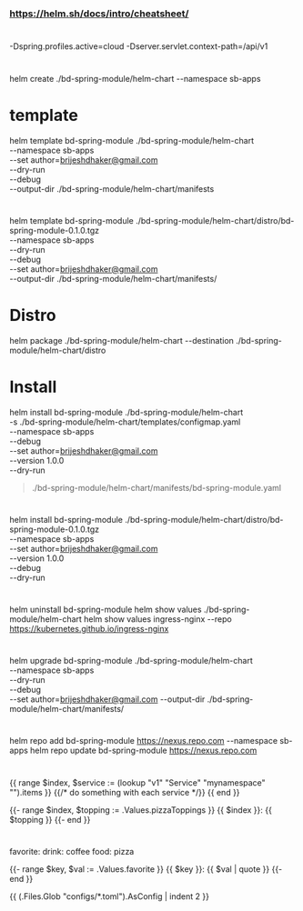 #
### https://helm.sh/docs/intro/cheatsheet/
#
-Dspring.profiles.active=cloud
-Dserver.servlet.context-path=/api/v1

#
helm create ./bd-spring-module/helm-chart --namespace sb-apps

# template
helm template bd-spring-module ./bd-spring-module/helm-chart \
--namespace sb-apps \
--set author=brijeshdhaker@gmail.com \
--dry-run \
--debug \
--output-dir ./bd-spring-module/helm-chart/manifests

#
helm template bd-spring-module ./bd-spring-module/helm-chart/distro/bd-spring-module-0.1.0.tgz \
--namespace sb-apps \
--dry-run \
--debug \
--set author=brijeshdhaker@gmail.com \
--output-dir ./bd-spring-module/helm-chart/manifests/

# Distro
helm package ./bd-spring-module/helm-chart --destination ./bd-spring-module/helm-chart/distro

# Install
helm install bd-spring-module ./bd-spring-module/helm-chart \
-s ./bd-spring-module/helm-chart/templates/configmap.yaml \
--namespace sb-apps \
--debug \
--set author=brijeshdhaker@gmail.com \
--version 1.0.0 \
--dry-run 
> ./bd-spring-module/helm-chart/manifests/bd-spring-module.yaml

#
helm install bd-spring-module ./bd-spring-module/helm-chart/distro/bd-spring-module-0.1.0.tgz \
--namespace sb-apps \
--set author=brijeshdhaker@gmail.com \
--version 1.0.0 \
--debug \
--dry-run

#
helm uninstall bd-spring-module
helm show values ./bd-spring-module/helm-chart
helm show values ingress-nginx --repo https://kubernetes.github.io/ingress-nginx

#
helm upgrade bd-spring-module ./bd-spring-module/helm-chart \
--namespace sb-apps \
--dry-run \
--debug \
--set author=brijeshdhaker@gmail.com
--output-dir ./bd-spring-module/helm-chart/manifests/

#
helm repo add bd-spring-module https://nexus.repo.com --namespace sb-apps 
helm repo update bd-spring-module https://nexus.repo.com


#
#
#
{{ range $index, $service := (lookup "v1" "Service" "mynamespace" "").items }}
    {{/* do something with each service */}}
{{ end }}

{{- range $index, $topping := .Values.pizzaToppings }}
    {{ $index }}: {{ $topping }}
{{- end }}

#
favorite:
    drink: coffee
    food: pizza

{{- range $key, $val := .Values.favorite }}
    {{ $key }}: {{ $val | quote }}
{{- end }}

{{ (.Files.Glob "configs/*.toml").AsConfig | indent 2 }}
